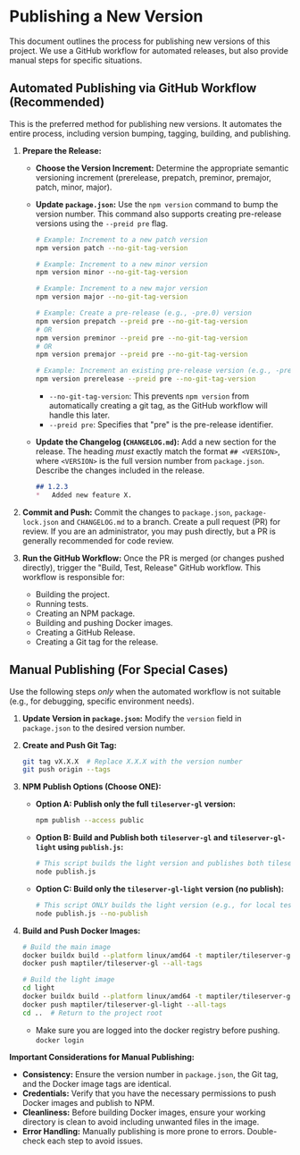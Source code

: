 # Publishing a New Version

This document outlines the process for publishing new versions of this project. We use a GitHub workflow for automated releases, but also provide manual steps for specific situations.

## Automated Publishing via GitHub Workflow (Recommended)

This is the preferred method for publishing new versions. It automates the entire process, including version bumping, tagging, building, and publishing.

1.  **Prepare the Release:**

    *   **Choose the Version Increment:** Determine the appropriate semantic versioning increment (prerelease, prepatch, preminor, premajor, patch, minor, major).

    *   **Update `package.json`:** Use the `npm version` command to bump the version number. This command also supports creating pre-release versions using the `--preid pre` flag.

        ```bash
        # Example: Increment to a new patch version
        npm version patch --no-git-tag-version

        # Example: Increment to a new minor version
        npm version minor --no-git-tag-version

        # Example: Increment to a new major version
        npm version major --no-git-tag-version

        # Example: Create a pre-release (e.g., -pre.0) version
        npm version prepatch --preid pre --no-git-tag-version
        # OR
        npm version preminor --preid pre --no-git-tag-version
        # OR
        npm version premajor --preid pre --no-git-tag-version

        # Example: Increment an existing pre-release version (e.g., -pre.0 to -pre.1)
        npm version prerelease --preid pre --no-git-tag-version
        ```

        *   `--no-git-tag-version`: This prevents `npm version` from automatically creating a git tag, as the GitHub workflow will handle this later.
        *   `--preid pre`: Specifies that "pre" is the pre-release identifier.

    *   **Update the Changelog (`CHANGELOG.md`):** Add a new section for the release. The heading *must* exactly match the format `## <VERSION>`, where `<VERSION>` is the full version number from `package.json`. Describe the changes included in the release.

        ```markdown
        ## 1.2.3
        *   Added new feature X.
        ```

2.  **Commit and Push:** Commit the changes to `package.json`, `package-lock.json` and `CHANGELOG.md` to a branch. Create a pull request (PR) for review. If you are an administrator, you may push directly, but a PR is generally recommended for code review.

3.  **Run the GitHub Workflow:** Once the PR is merged (or changes pushed directly), trigger the "Build, Test, Release" GitHub workflow. This workflow is responsible for:

    *   Building the project.
    *   Running tests.
    *   Creating an NPM package.
    *   Building and pushing Docker images.
    *   Creating a GitHub Release.
    *   Creating a Git tag for the release.

## Manual Publishing (For Special Cases)

Use the following steps *only* when the automated workflow is not suitable (e.g., for debugging, specific environment needs).

1.  **Update Version in `package.json`:** Modify the `version` field in `package.json` to the desired version number.

2.  **Create and Push Git Tag:**

    ```bash
    git tag vX.X.X  # Replace X.X.X with the version number
    git push origin --tags
    ```

3.  **NPM Publish Options (Choose ONE):**

    *   **Option A: Publish only the full `tileserver-gl` version:**

        ```bash
        npm publish --access public
        ```

    *   **Option B: Build and Publish both `tileserver-gl` and `tileserver-gl-light` using `publish.js`:**

        ```bash
        # This script builds the light version and publishes both tileserver-gl and tileserver-gl-light to NPM.
        node publish.js
        ```

    *   **Option C: Build only the `tileserver-gl-light` version (no publish):**

        ```bash
        # This script ONLY builds the light version (e.g., for local testing or Docker image creation) without publishing.
        node publish.js --no-publish
        ```

4.  **Build and Push Docker Images:**

    ```bash
    # Build the main image
    docker buildx build --platform linux/amd64 -t maptiler/tileserver-gl:latest -t maptiler/tileserver-gl:X.X.X .  # Replace X.X.X
    docker push maptiler/tileserver-gl --all-tags

    # Build the light image
    cd light
    docker buildx build --platform linux/amd64 -t maptiler/tileserver-gl-light:latest -t maptiler/tileserver-gl-light:X.X.X .  # Replace X.X.X
    docker push maptiler/tileserver-gl-light --all-tags
    cd ..  # Return to the project root
    ```
    * Make sure you are logged into the docker registry before pushing. `docker login`

**Important Considerations for Manual Publishing:**

*   **Consistency:** Ensure the version number in `package.json`, the Git tag, and the Docker image tags are identical.
*   **Credentials:** Verify that you have the necessary permissions to push Docker images and publish to NPM.
*   **Cleanliness:** Before building Docker images, ensure your working directory is clean to avoid including unwanted files in the image.
*   **Error Handling:** Manually publishing is more prone to errors. Double-check each step to avoid issues.
